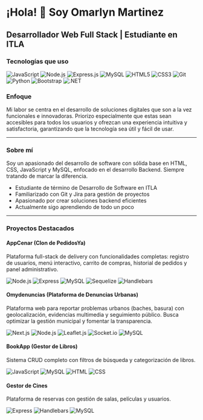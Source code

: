 # ¡Hola! 👋 Soy Omarlyn Martinez

## Desarrollador Web Full Stack | Estudiante en ITLA

### Tecnologías que uso

![JavaScript](https://img.shields.io/badge/JavaScript-F7DF1E?style=for-the-badge&logo=javascript&logoColor=black)
![Node.js](https://img.shields.io/badge/Node.js-339933?style=for-the-badge&logo=nodedotjs&logoColor=white)
![Express.js](https://img.shields.io/badge/Express.js-000000?style=for-the-badge&logo=express&logoColor=white)
![MySQL](https://img.shields.io/badge/MySQL-005C84?style=for-the-badge&logo=mysql&logoColor=white)
![HTML5](https://img.shields.io/badge/HTML5-E34F26?style=for-the-badge&logo=html5&logoColor=white)
![CSS3](https://img.shields.io/badge/CSS3-1572B6?style=for-the-badge&logo=css3&logoColor=white)
![Git](https://img.shields.io/badge/Git-F05032?style=for-the-badge&logo=git&logoColor=white)
![Python](https://img.shields.io/badge/Python-3776AB?style=for-the-badge&logo=python&logoColor=white)
![Bootstrap](https://img.shields.io/badge/Bootstrap-7952B3?style=for-the-badge&logo=bootstrap&logoColor=white)
![.NET](https://img.shields.io/badge/.NET-512BD4?style=for-the-badge&logo=dotnet&logoColor=white)

### Enfoque

Mi labor se centra en el desarrollo de soluciones digitales que son a la vez funcionales e innovadoras. Priorizo especialmente que estas sean accesibles para todos los usuarios y ofrezcan una experiencia intuitiva y satisfactoria, garantizando que la tecnología sea útil y fácil de usar.

---

### Sobre mí

Soy un apasionado del desarrollo de software con sólida base en HTML, CSS, JavaScript y MySQL, enfocado en el desarrollo Backend. Siempre tratando de marcar la diferencia.

- Estudiante de término de Desarrollo de Software en ITLA
- Familiarizado con Git y Jira para gestión de proyectos
- Apasionado por crear soluciones backend eficientes
- Actualmente sigo aprendiendo de todo un poco

---

### Proyectos Destacados

#### AppCenar (Clon de PedidosYa)
Plataforma full-stack de delivery con funcionalidades completas: registro de usuarios, menú interactivo, carrito de compras, historial de pedidos y panel administrativo.

![Node.js](https://img.shields.io/badge/Node.js-339933?style=flat-square&logo=nodedotjs&logoColor=white)
![Express](https://img.shields.io/badge/Express-000000?style=flat-square&logo=express&logoColor=white)
![MySQL](https://img.shields.io/badge/MySQL-005C84?style=flat-square&logo=mysql&logoColor=white)
![Sequelize](https://img.shields.io/badge/Sequelize-52B0E7?style=flat-square&logo=sequelize&logoColor=white)
![Handlebars](https://img.shields.io/badge/Handlebars-000000?style=flat-square&logo=handlebarsdotjs&logoColor=white)

#### Omydenuncias (Plataforma de Denuncias Urbanas)
Plataforma web para reportar problemas urbanos (baches, basura) con geolocalización, evidencias multimedia y seguimiento público. Busca optimizar la gestión municipal y fomentar la transparencia.

![Next.js](https://img.shields.io/badge/Next.js-000000?style=flat-square&logo=next.js&logoColor=white)
![Node.js](https://img.shields.io/badge/Node.js-339933?style=flat-square&logo=nodedotjs&logoColor=white)
![Leaflet.js](https://img.shields.io/badge/Leaflet-199900?style=flat-square&logo=leaflet&logoColor=white)
![Socket.io](https://img.shields.io/badge/Socket.io-010101?style=flat-square&logo=socket.io&logoColor=white)
![MySQL](https://img.shields.io/badge/MySQL-005C84?style=flat-square&logo=mysql&logoColor=white)

#### BookApp (Gestor de Libros)
Sistema CRUD completo con filtros de búsqueda y categorización de libros.

![JavaScript](https://img.shields.io/badge/JavaScript-F7DF1E?style=flat-square&logo=javascript&logoColor=black)
![MySQL](https://img.shields.io/badge/MySQL-005C84?style=flat-square&logo=mysql&logoColor=white)
![HTML](https://img.shields.io/badge/HTML-E34F26?style=flat-square&logo=html5&logoColor=white)
![CSS](https://img.shields.io/badge/CSS-1572B6?style=flat-square&logo=css3&logoColor=white)

#### Gestor de Cines
Plataforma de reservas con gestión de salas, películas y usuarios.

![Express](https://img.shields.io/badge/Express-000000?style=flat-square&logo=express&logoColor=white)
![Handlebars](https://img.shields.io/badge/Handlebars-000000?style=flat-square&logo=handlebarsdotjs&logoColor=white)
![MySQL](https://img.shields.io/badge/MySQL-005C84?style=flat-square&logo=mysql&logoColor=white)
